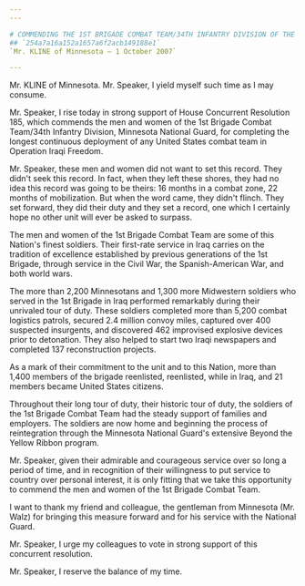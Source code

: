 ```yaml
---
---

# COMMENDING THE 1ST BRIGADE COMBAT TEAM/34TH INFANTRY DIVISION OF THE  MINNESOTA NATIONAL GUARD
## `254a7a16a152a1657a6f2acb149188e1`
`Mr. KLINE of Minnesota — 1 October 2007`

---
```



Mr. KLINE of Minnesota. Mr. Speaker, I yield myself such time as I 
may consume.

Mr. Speaker, I rise today in strong support of House Concurrent 
Resolution 185, which commends the men and women of the 1st Brigade 
Combat Team/34th Infantry Division, Minnesota National Guard, for 
completing the longest continuous deployment of any United States 
combat team in Operation Iraqi Freedom.

Mr. Speaker, these men and women did not want to set this record. 
They didn't seek this record. In fact, when they left these shores, 
they had no idea this record was going to be theirs: 16 months in a 
combat zone, 22 months of mobilization. But when the word came, they 
didn't flinch. They set forward, they did their duty and they set a 
record, one which I certainly hope no other unit will ever be asked to 
surpass.

The men and women of the 1st Brigade Combat Team are some of this 
Nation's finest soldiers. Their first-rate service in Iraq carries on 
the tradition of excellence established by previous generations of the 
1st Brigade, through service in the Civil War, the Spanish-American 
War, and both world wars.

The more than 2,200 Minnesotans and 1,300 more Midwestern soldiers 
who served in the 1st Brigade in Iraq performed remarkably during their 
unrivaled tour of duty. These soldiers completed more than 5,200 combat 
logistics patrols, secured 2.4 million convoy miles, captured over 400 
suspected insurgents, and discovered 462 improvised explosive devices 
prior to detonation. They also helped to start two Iraqi newspapers and 
completed 137 reconstruction projects.

As a mark of their commitment to the unit and to this Nation, more 
than 1,400 members of the brigade reenlisted, reenlisted, while in 
Iraq, and 21 members became United States citizens.

Throughout their long tour of duty, their historic tour of duty, the 
soldiers of the 1st Brigade Combat Team had the steady support of 
families and employers. The soldiers are now home and beginning the 
process of reintegration through the Minnesota National Guard's 
extensive Beyond the Yellow Ribbon program.

Mr. Speaker, given their admirable and courageous service over so 
long a period of time, and in recognition of their willingness to put 
service to country over personal interest, it is only fitting that we 
take this opportunity to commend the men and women of the 1st Brigade 
Combat Team.

I want to thank my friend and colleague, the gentleman from Minnesota 
(Mr. Walz) for bringing this measure forward and for his service with 
the National Guard.

Mr. Speaker, I urge my colleagues to vote in strong support of this 
concurrent resolution.

Mr. Speaker, I reserve the balance of my time.